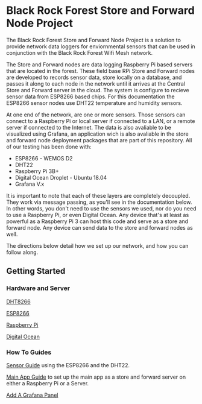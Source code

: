 # Black Rock Forest Store and Forward Node Project

The Black Rock Forest Store and Forward Node Project is a solution to provide network data loggers for enviornmental sensors that can be used in conjunction with the Black Rock Forest Wifi Mesh network.  

The Store and Forward nodes are data logging Raspberry Pi based servers that are located in the forest. These field base RPi Store and Forward nodes are developed to records sensor data, store locally on a database, and passes it along to each node in the network until it arrives at the Central Store and Forward server in the cloud. The system is configure to recieve sensor data from ESP8266 based chips.  For this documentation the ESP8266 sensor nodes use DHT22 temperature and humidity sensors.  

At one end of the network, are one or more sensors. Those sensors can connect to a Raspberry Pi or local server if connected to a LAN, or a remote server if connected to the Internet. The data is also avaliable to be visualized using Grafana, an application wich is also avaliable in the store and forward node deployment packages that are part of this repository. 
All of our testing has been done with:

- ESP8266 - WEMOS D2 
- DHT22 
- Raspberry Pi 3B+ 
- Digital Ocean Droplet - Ubuntu 18.04
- Grafana V.x

It is important to note that each of these layers are completely decoupled. They work via message passing, as you'll see in the documentation below. In other words, you don't need to use the sensors we used, nor do you need to use a Raspberry Pi, or even Digital Ocean. Any device that's at least as powerful as a Raspberry Pi 3 can host this code and serve as a store and forward node. Any device can send data to the store and forward nodes as well.

The directions below detail how we set up our network, and how you can follow along. 

## Getting Started

### Hardware and Server

[DHT8266](https://www.adafruit.com/product/385)

[ESP8266](http://esp8266.net/)

[Raspberry Pi](https://www.raspberrypi.org/)

[Digital Ocean](https://www.digitalocean.com/)

### How To Guides

[Sensor Guide](./docs/esp8266.md) using the ESP8266 and the DHT22.

[Main App Guide](./docs/main_app.md) to set up the main app as a store and forward server on either a Raspberry Pi or a Server.

[Add A Grafana Panel](./docs/grafana.md)

